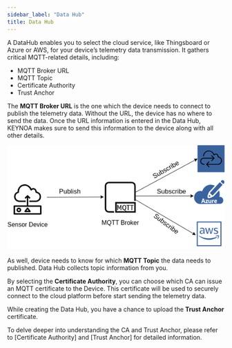 ```yaml
---
sidebar_label: "Data Hub"
title: Data Hub
---
```


A DataHub enables you to select the cloud service, like Thingsboard or Azure or AWS, for your device’s telemetry data transmission. It gathers critical MQTT-related details, including:

- MQTT Broker URL
- MQTT Topic
- Certificate Authority
- Trust Anchor

The **MQTT Broker URL** is the one which the device needs to connect to publish the telemetry data. Without the URL, the device  has no where to send the data. Once the URL information is entered in the Data Hub, KEYNOA makes sure to send this information to the device along with all other details.

![mqtt-template-example](/img/KEYNOA/MQTT_Broker_concept.png)

As well, device needs to know for which **MQTT Topic** the data needs to published. Data Hub collects topic information from you.

By selecting the **Certificate Authority**, you can choose which CA can issue an MQTT certificate to the Device. This certificate will be used to securely connect to the cloud platform before start sending the telemetry data.

While creating the Data Hub, you have a chance to upload the **Trust Anchor** certificate.

To delve deeper into understanding the CA and Trust Anchor, please refer to [Certificate Authority] and [Trust Anchor] for detailed information.